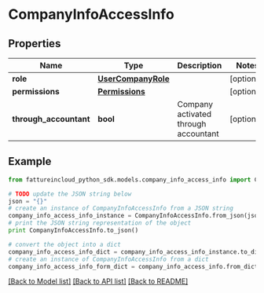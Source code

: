 # CompanyInfoAccessInfo


## Properties
Name | Type | Description | Notes
------------ | ------------- | ------------- | -------------
**role** | [**UserCompanyRole**](UserCompanyRole.md) |  | [optional] 
**permissions** | [**Permissions**](Permissions.md) |  | [optional] 
**through_accountant** | **bool** | Company activated through accountant | [optional] 

## Example

```python
from fattureincloud_python_sdk.models.company_info_access_info import CompanyInfoAccessInfo

# TODO update the JSON string below
json = "{}"
# create an instance of CompanyInfoAccessInfo from a JSON string
company_info_access_info_instance = CompanyInfoAccessInfo.from_json(json)
# print the JSON string representation of the object
print CompanyInfoAccessInfo.to_json()

# convert the object into a dict
company_info_access_info_dict = company_info_access_info_instance.to_dict()
# create an instance of CompanyInfoAccessInfo from a dict
company_info_access_info_form_dict = company_info_access_info.from_dict(company_info_access_info_dict)
```
[[Back to Model list]](../README.md#documentation-for-models) [[Back to API list]](../README.md#documentation-for-api-endpoints) [[Back to README]](../README.md)


